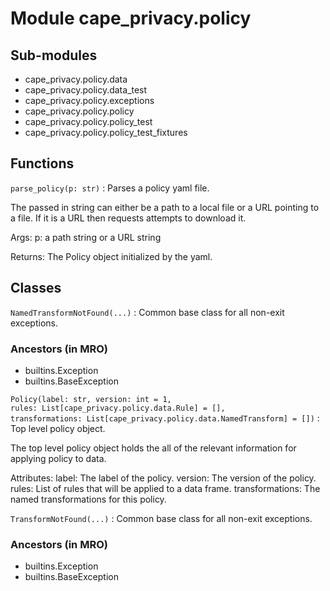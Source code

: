 Module cape_privacy.policy
==========================

Sub-modules
-----------
* cape_privacy.policy.data
* cape_privacy.policy.data_test
* cape_privacy.policy.exceptions
* cape_privacy.policy.policy
* cape_privacy.policy.policy_test
* cape_privacy.policy.policy_test_fixtures

Functions
---------


`parse_policy(p: str)`
:   Parses a policy yaml file.

The passed in string can either be a path to a local file or
a URL pointing to a file. If it is a URL then requests attempts to download it.

Args:
p: a path string or a URL string

Returns:
The Policy object initialized by the yaml.

Classes
-------

`NamedTransformNotFound(...)`
:   Common base class for all non-exit exceptions.

### Ancestors (in MRO)

* builtins.Exception
* builtins.BaseException

`Policy(label: str, version: int = 1, rules: List[cape_privacy.policy.data.Rule] = [], transformations: List[cape_privacy.policy.data.NamedTransform] = [])`
:   Top level policy object.

The top level policy object holds the all of the relevant information
for applying policy to data.

Attributes:
label: The label of the policy.
version: The version of the policy.
rules: List of rules that will be applied to a data frame.
transformations: The named transformations for this policy.

`TransformNotFound(...)`
:   Common base class for all non-exit exceptions.

### Ancestors (in MRO)

* builtins.Exception
* builtins.BaseException